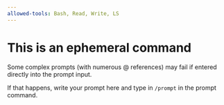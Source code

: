 ```yaml
---
allowed-tools: Bash, Read, Write, LS
---
```


# This is an ephemeral command

Some complex prompts (with numerous @ references) may fail if entered directly into the prompt input.

If that happens, write your prompt here and type in `/prompt` in the prompt command.
